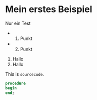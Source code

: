 # Mein erstes Beispiel

Nur ein Test

- 1. Punkt
- 2. Punkt

1. Hallo
1. Hallo

This is `sourcecode`.

```pascal
procedure
begin
end;
```